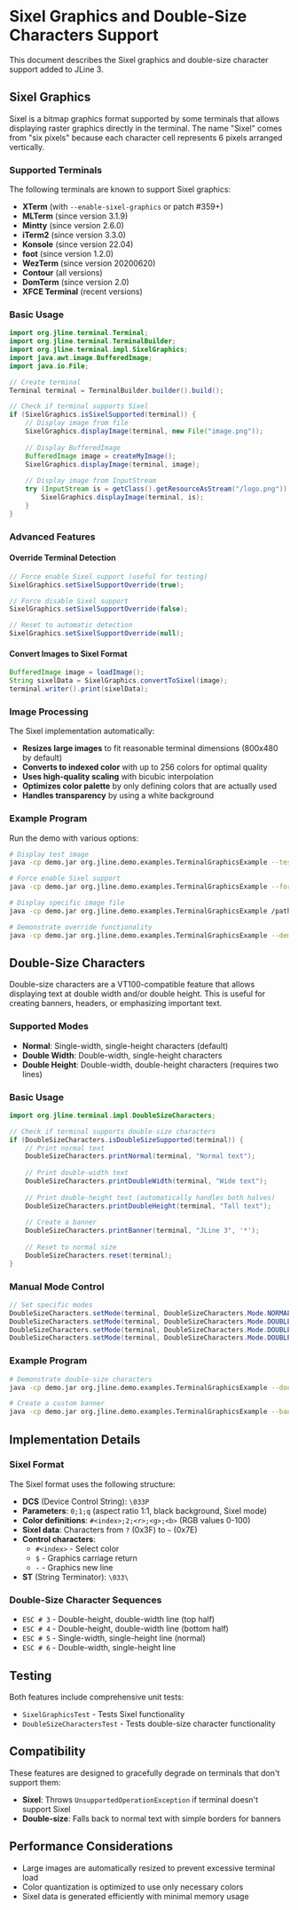 # Sixel Graphics and Double-Size Characters Support

This document describes the Sixel graphics and double-size character support added to JLine 3.

## Sixel Graphics

Sixel is a bitmap graphics format supported by some terminals that allows displaying raster graphics directly in the terminal. The name "Sixel" comes from "six pixels" because each character cell represents 6 pixels arranged vertically.

### Supported Terminals

The following terminals are known to support Sixel graphics:

- **XTerm** (with `--enable-sixel-graphics` or patch #359+)
- **MLTerm** (since version 3.1.9)
- **Mintty** (since version 2.6.0)
- **iTerm2** (since version 3.3.0)
- **Konsole** (since version 22.04)
- **foot** (since version 1.2.0)
- **WezTerm** (since version 20200620)
- **Contour** (all versions)
- **DomTerm** (since version 2.0)
- **XFCE Terminal** (recent versions)

### Basic Usage

```java
import org.jline.terminal.Terminal;
import org.jline.terminal.TerminalBuilder;
import org.jline.terminal.impl.SixelGraphics;
import java.awt.image.BufferedImage;
import java.io.File;

// Create terminal
Terminal terminal = TerminalBuilder.builder().build();

// Check if terminal supports Sixel
if (SixelGraphics.isSixelSupported(terminal)) {
    // Display image from file
    SixelGraphics.displayImage(terminal, new File("image.png"));
    
    // Display BufferedImage
    BufferedImage image = createMyImage();
    SixelGraphics.displayImage(terminal, image);
    
    // Display image from InputStream
    try (InputStream is = getClass().getResourceAsStream("/logo.png")) {
        SixelGraphics.displayImage(terminal, is);
    }
}
```

### Advanced Features

#### Override Terminal Detection

```java
// Force enable Sixel support (useful for testing)
SixelGraphics.setSixelSupportOverride(true);

// Force disable Sixel support
SixelGraphics.setSixelSupportOverride(false);

// Reset to automatic detection
SixelGraphics.setSixelSupportOverride(null);
```

#### Convert Images to Sixel Format

```java
BufferedImage image = loadImage();
String sixelData = SixelGraphics.convertToSixel(image);
terminal.writer().print(sixelData);
```

### Image Processing

The Sixel implementation automatically:

- **Resizes large images** to fit reasonable terminal dimensions (800x480 by default)
- **Converts to indexed color** with up to 256 colors for optimal quality
- **Uses high-quality scaling** with bicubic interpolation
- **Optimizes color palette** by only defining colors that are actually used
- **Handles transparency** by using a white background

### Example Program

Run the demo with various options:

```bash
# Display test image
java -cp demo.jar org.jline.demo.examples.TerminalGraphicsExample --test-image

# Force enable Sixel support
java -cp demo.jar org.jline.demo.examples.TerminalGraphicsExample --force-enable

# Display specific image file
java -cp demo.jar org.jline.demo.examples.TerminalGraphicsExample /path/to/image.png

# Demonstrate override functionality
java -cp demo.jar org.jline.demo.examples.TerminalGraphicsExample --demo-override
```

## Double-Size Characters

Double-size characters are a VT100-compatible feature that allows displaying text at double width and/or double height. This is useful for creating banners, headers, or emphasizing important text.

### Supported Modes

- **Normal**: Single-width, single-height characters (default)
- **Double Width**: Double-width, single-height characters
- **Double Height**: Double-width, double-height characters (requires two lines)

### Basic Usage

```java
import org.jline.terminal.impl.DoubleSizeCharacters;

// Check if terminal supports double-size characters
if (DoubleSizeCharacters.isDoubleSizeSupported(terminal)) {
    // Print normal text
    DoubleSizeCharacters.printNormal(terminal, "Normal text");
    
    // Print double-width text
    DoubleSizeCharacters.printDoubleWidth(terminal, "Wide text");
    
    // Print double-height text (automatically handles both halves)
    DoubleSizeCharacters.printDoubleHeight(terminal, "Tall text");
    
    // Create a banner
    DoubleSizeCharacters.printBanner(terminal, "JLine 3", '*');
    
    // Reset to normal size
    DoubleSizeCharacters.reset(terminal);
}
```

### Manual Mode Control

```java
// Set specific modes
DoubleSizeCharacters.setMode(terminal, DoubleSizeCharacters.Mode.NORMAL);
DoubleSizeCharacters.setMode(terminal, DoubleSizeCharacters.Mode.DOUBLE_WIDTH);
DoubleSizeCharacters.setMode(terminal, DoubleSizeCharacters.Mode.DOUBLE_HEIGHT_TOP);
DoubleSizeCharacters.setMode(terminal, DoubleSizeCharacters.Mode.DOUBLE_HEIGHT_BOTTOM);
```

### Example Program

```bash
# Demonstrate double-size characters
java -cp demo.jar org.jline.demo.examples.TerminalGraphicsExample --double-size

# Create a custom banner
java -cp demo.jar org.jline.demo.examples.TerminalGraphicsExample --banner "My App"
```

## Implementation Details

### Sixel Format

The Sixel format uses the following structure:
- **DCS** (Device Control String): `\033P`
- **Parameters**: `0;1;q` (aspect ratio 1:1, black background, Sixel mode)
- **Color definitions**: `#<index>;2;<r>;<g>;<b>` (RGB values 0-100)
- **Sixel data**: Characters from `?` (0x3F) to `~` (0x7E)
- **Control characters**: 
  - `#<index>` - Select color
  - `$` - Graphics carriage return
  - `-` - Graphics new line
- **ST** (String Terminator): `\033\`

### Double-Size Character Sequences

- `ESC # 3` - Double-height, double-width line (top half)
- `ESC # 4` - Double-height, double-width line (bottom half)  
- `ESC # 5` - Single-width, single-height line (normal)
- `ESC # 6` - Double-width, single-height line

## Testing

Both features include comprehensive unit tests:

- `SixelGraphicsTest` - Tests Sixel functionality
- `DoubleSizeCharactersTest` - Tests double-size character functionality

## Compatibility

These features are designed to gracefully degrade on terminals that don't support them:

- **Sixel**: Throws `UnsupportedOperationException` if terminal doesn't support Sixel
- **Double-size**: Falls back to normal text with simple borders for banners

## Performance Considerations

- Large images are automatically resized to prevent excessive terminal load
- Color quantization is optimized to use only necessary colors
- Sixel data is generated efficiently with minimal memory usage
